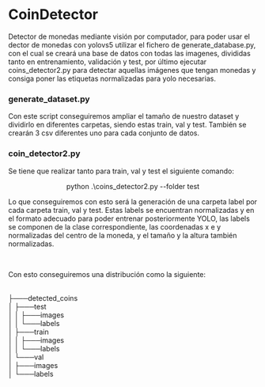 # CoinDetector

Detector de monedas mediante visión por computador, para poder usar el dector de monedas con yolovs5 utilizar el fichero de generate_database.py, con el cual se creará una
base de datos con todas las imagenes, divididas tanto en entrenamiento, validación y test, por último ejecutar coins_detector2.py para detectar aquellas imágenes que tengan
monedas y consiga poner las etiquetas normalizadas para yolo necesarias.

<h3>generate_dataset.py</h3>
<p>Con este script conseguiremos ampliar el tamaño de nuestro dataset y dividirlo en diferentes carpetas, siendo estas train, val y test. También se crearán 3 csv diferentes uno para cada conjunto de datos.</p>

<h3>coin_detector2.py</h3>
<p>Se tiene que realizar tanto para train, val y test el siguiente comando: </p>
<p align="center" color="blue">python .\coins_detector2.py --folder test<p>
<p>Lo que conseguiremos con esto será la generación de una carpeta label por cada carpeta train, val y test. Estas labels se encuentran normalizadas y en el formato adecuado para poder entrenar posteriormente YOLO, las labels se componen de la clase correspondiente, las coordenadas x e y normalizadas del centro de la moneda, y el tamaño y la altura también normalizadas.</p>
<br>
<p>Con esto conseguiremos una distribución como la siguiente:</p>
<br>
├───detected_coins<br>
│   ├───test<br>
│   │   ├───images<br>
│   │   └───labels<br>
│   ├───train<br>
│   │   ├───images<br>
│   │   └───labels<br>
│   └───val<br>
│       ├───images<br>
│       └───labels
